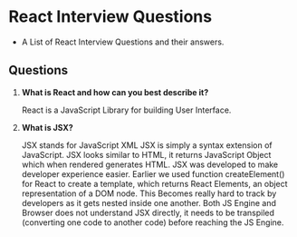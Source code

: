 # React Interview Questions 
- A List of React Interview Questions and their answers. 

## Questions

1. **What is React and how can you best describe it?**
   
   React is a JavaScript Library for building User Interface.
        
2. **What is JSX?**

   JSX stands for JavaScript XML
   JSX is simply a syntax extension of JavaScript.
   JSX looks similar to HTML, it returns JavaScript Object which when rendered generates HTML.
   JSX was developed to make developer experience easier.
   Earlier we used function createElement() for React to create a template, which returns React Elements, an object representation of a DOM node. This Becomes really hard to track by developers as it gets nested inside one another.
   Both JS Engine and Browser does not  understand JSX directly, it needs to be transpiled (converting one code to another code) before reaching the JS Engine.
